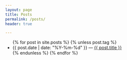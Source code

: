 ```yaml
---
layout: page
title: Posts
permalink: /posts/
header: true

---
```


<ul>
{% for post in site.posts %}
  {% unless post.tag %}
  <li>
    {{ post.date | date: "%Y-%m-%d"  }} &mdash; <a href="{{ post.url }}">{{ post.title }}</a>
  </li>
  {% endunless %}
{% endfor %}
</ul>
